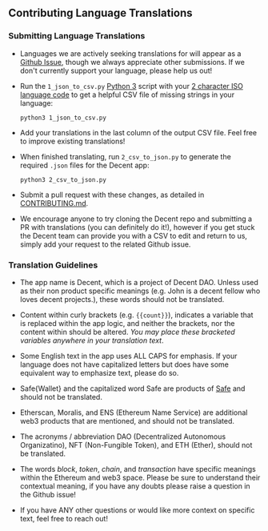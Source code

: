 ## Contributing Language Translations

### Submitting Language Translations

- Languages we are actively seeking translations for will appear as a [Github Issue](https://github.com/decentdao/decent-interface/labels/translation), though we always appreciate other
  submissions. If we don't currently support your language, please help us out!

- Run the `1_json_to_csv.py` [Python 3](https://www.python.org/downloads/) script with your [2 character ISO language code](https://en.wikipedia.org/wiki/List_of_ISO_639-1_codes) to get a helpful CSV file of missing strings in your language:

  ```console
  python3 1_json_to_csv.py
  ```

- Add your translations in the last column of the output CSV file. Feel free to improve existing translations!

- When finished translating, run `2_csv_to_json.py` to generate the required `.json` files for the Decent app:

  ```console
  python3 2_csv_to_json.py
  ```

- Submit a pull request with these changes, as detailed in [CONTRIBUTING.md](../.github/CONTRIBUTING.md).

- We encourage anyone to try cloning the Decent repo and submitting a PR with translations (you can definitely do it!), however if you get stuck the Decent team can provide you with a CSV to edit and return to us, simply add your request to the related Github issue.

### Translation Guidelines

- The app name is Decent, which is a project of Decent DAO. Unless used as their non product specific meanings (e.g. John is a decent fellow who loves decent projects.), these words should not be translated.

- Content within curly brackets (e.g. `{{count}}`), indicates a variable that is replaced within the app logic, and neither the brackets, nor the content within should be altered. _You may place these bracketed variables anywhere in your translation text_.

- Some English text in the app uses ALL CAPS for emphasis. If your language does not have capitalized letters but does have some equivalent way to emphasize text, please do so.

- Safe{Wallet} and the capitalized word Safe are products of [Safe](https://safe.global/) and should not be translated.

- Etherscan, Moralis, and ENS (Ethereum Name Service) are additional web3 products that are mentioned, and should not be translated.

- The acronyms / abbreviation DAO (Decentralized Autonomous Organizatino), NFT (Non-Fungible Token), and ETH (Ether), should not be translated.

- The words _block_, _token_, _chain_, and _transaction_ have specific meanings within the Ethereum and web3 space. Please be sure to understand their contextual meaning, if you have any doubts please raise a question in the Github issue!

- If you have ANY other questions or would like more context on specific text, feel free to reach out!
